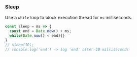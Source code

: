 ### Sleep

Use a `while` loop to block execution thread for `ms` milliseconds.

```js
const sleep = ms => {
  const end = Date.now() + ms;
  while(Date.now() < end){}
}
// sleep(10); 
// console.log('end') -> log 'end' after 10 milliseconds
```